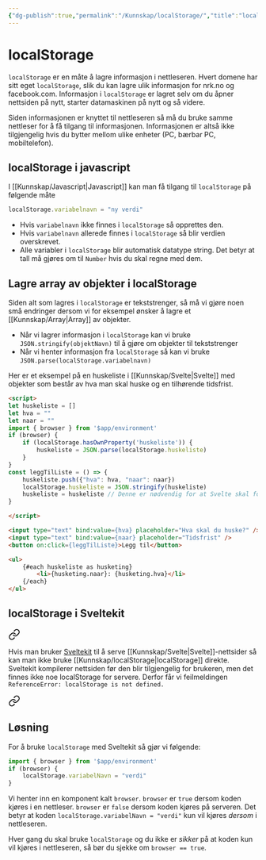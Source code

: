 ```yaml
---
{"dg-publish":true,"permalink":"/Kunnskap/localStorage/","title":"localStorage","tags":["javascript","it","it1"]}
---
```



# localStorage
`localStorage` er en måte å lagre informasjon i nettleseren. Hvert domene har sitt eget `localStorage`, slik du kan lagre ulik informasjon for nrk.no og facebook.com. Informasjon i `localStorage` er lagret selv om du åpner nettsiden på nytt, starter datamaskinen på nytt og så videre. 

Siden informasjonen er knyttet til nettleseren så må du bruke samme nettleser for å få tilgang til informasjonen. Informasjonen er altså ikke tilgjengelig hvis du bytter mellom ulike enheter (PC, bærbar PC, mobiltelefon).

## localStorage i javascript
I [[Kunnskap/Javascript\|Javascript]] kan man få tilgang til `localStorage` på følgende måte

```js
localStorage.variabelnavn = "ny verdi"
```

- Hvis `variabelnavn` ikke finnes i `localStorage` så opprettes den.
- Hvis `variabelnavn` allerede finnes i `localStorage` så blir verdien overskrevet.
- Alle variabler i `localStorage` blir automatisk datatype string. Det betyr at tall må gjøres om til `Number` hvis du skal regne med dem.

## Lagre array av objekter i localStorage
Siden alt som lagres i `localStorage` er tekststrenger, så må vi gjøre noen små endringer dersom vi for eksempel ønsker å lagre et [[Kunnskap/Array\|Array]] av objekter. 
- Når vi lagrer informasjon i `localStorage` kan vi bruke `JSON.stringify(objektNavn)` til å gjøre om objekter til tekststrenger
- Når vi henter informasjon fra `localStorage` så kan vi bruke `JSON.parse(localStorage.variabelnavn)`

Her er et eksempel på en huskeliste i [[Kunnskap/Svelte\|Svelte]] med objekter som består av hva man skal huske og en tilhørende tidsfrist.

```html
<script>
let huskeliste = []
let hva = ""
let naar = ""
import { browser } from '$app/environment'
if (browser) {
    if (localStorage.hasOwnProperty('huskeliste')) {
        huskeliste = JSON.parse(localStorage.huskeliste)
    }
}
const leggTilListe = () => {
    huskeliste.push({"hva": hva, "naar": naar})
    localStorage.huskeliste = JSON.stringify(huskeliste)
    huskeliste = huskeliste // Denne er nødvendig for at Svelte skal forstå at "huskeliste" er oppdatert.
}

</script>

<input type="text" bind:value={hva} placeholder="Hva skal du huske?" />
<input type="text" bind:value={naar} placeholder="Tidsfrist" />
<button on:click={leggTilListe}>Legg til</button>

<ul>
    {#each huskeliste as husketing}
        <li>{husketing.naar}: {husketing.hva}</li>
    {/each}
</ul>
```

## localStorage i Sveltekit

<div class="transclusion internal-embed is-loaded"><a class="markdown-embed-link" href="/kunnskap/localstorage-i-sveltekit/#9deef1" aria-label="Open link"><svg xmlns="http://www.w3.org/2000/svg" width="24" height="24" viewBox="0 0 24 24" fill="none" stroke="currentColor" stroke-width="2" stroke-linecap="round" stroke-linejoin="round" class="svg-icon lucide-link"><path d="M10 13a5 5 0 0 0 7.54.54l3-3a5 5 0 0 0-7.07-7.07l-1.72 1.71"></path><path d="M14 11a5 5 0 0 0-7.54-.54l-3 3a5 5 0 0 0 7.07 7.07l1.71-1.71"></path></svg></a><div class="markdown-embed">



Hvis man bruker [Sveltekit](https://kit.svelte.dev/) til å serve [[Kunnskap/Svelte\|Svelte]]-nettsider så kan man ikke bruke [[Kunnskap/localStorage\|localStorage]] direkte. Sveltekit kompilerer nettsiden før den blir tilgjengelig for brukeren, men det finnes ikke noe localStorage for servere. Derfor får vi feilmeldingen `ReferenceError: localStorage is not defined.` 

</div></div>



<div class="transclusion internal-embed is-loaded"><a class="markdown-embed-link" href="/kunnskap/localstorage-i-sveltekit/#losning" aria-label="Open link"><svg xmlns="http://www.w3.org/2000/svg" width="24" height="24" viewBox="0 0 24 24" fill="none" stroke="currentColor" stroke-width="2" stroke-linecap="round" stroke-linejoin="round" class="svg-icon lucide-link"><path d="M10 13a5 5 0 0 0 7.54.54l3-3a5 5 0 0 0-7.07-7.07l-1.72 1.71"></path><path d="M14 11a5 5 0 0 0-7.54-.54l-3 3a5 5 0 0 0 7.07 7.07l1.71-1.71"></path></svg></a><div class="markdown-embed">



## Løsning
For å bruke `localStorage` med Sveltekit så gjør vi følgende:
```js
import { browser } from '$app/environment'
if (browser) {
	localStorage.variabelNavn = "verdi"
}
```

Vi henter inn en komponent kalt `browser`. `browser` er `true` dersom koden kjøres i en nettleser. `browser` er `false` dersom koden kjøres på serveren. Det betyr at koden `localStorage.variabelNavn = "verdi"` kun vil kjøres *dersom* i nettleseren.

Hver gang du skal bruke `localStorage` og du ikke er *sikker* på at koden kun vil kjøres i nettleseren, så bør du sjekke om `browser == true`.


</div></div>

